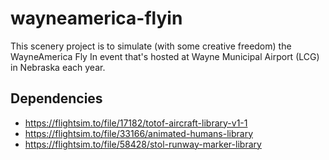 # wayneamerica-flyin

This scenery project is to simulate (with some creative freedom) the WayneAmerica Fly In event that's hosted at Wayne Municipal Airport (LCG) in Nebraska each year.

## Dependencies

- https://flightsim.to/file/17182/totof-aircraft-library-v1-1
- https://flightsim.to/file/33166/animated-humans-library
- https://flightsim.to/file/58428/stol-runway-marker-library